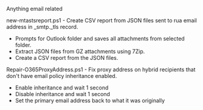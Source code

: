 Anything email related  
  
new-mtastsreport.ps1 - Create CSV report from JSON files sent to rua email address in _smtp._tls record.  
* Prompts for Outlook folder and saves all attachments from selected folder.  
* Extract JSON files from GZ attachments using 7Zip.  
* Create a CSV report from the JSON files.

Repair-O365ProxyAddress.ps1 - Fix proxy address on hybrid recipients that don't have email policy inheritance enabled.  
* Enable inheritance and wait 1 second  
* Disable inheritance and wait 1 second  
* Set the primary email address back to what it was originally